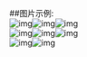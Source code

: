 ##图片示例:  
![img](./15.gif)![img](./16.gif)![img](./17.gif)  
![img](./collapsingLayout_enterAlwaysCollapsed.gif)![img](./collapsingLayout_exitUntilCollapsed.gif)![img](./collapsingLayout_Pin.gif)  
![img](./collapsingLayout_scroll_enterAlways.gif)![img](./collpasingLayout_parallax.gif)
